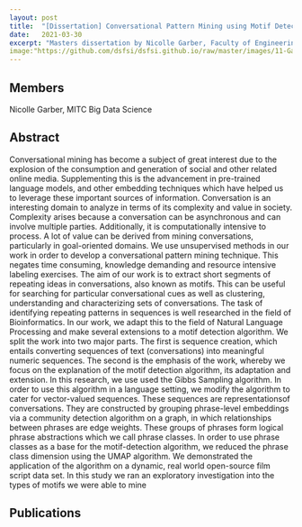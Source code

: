 ```yaml
---
layout: post
title:  "[Dissertation] Conversational Pattern Mining using Motif Detection"
date:   2021-03-30
excerpt: "Masters dissertation by Nicolle Garber, Faculty of Engineering, Built Environment and Information Technology University of Pretoria, Pretoria"
image:"https://github.com/dsfsi/dsfsi.github.io/raw/master/images/11-Garber.png"
---
```

## Members
Nicolle Garber, MITC Big Data Science

## Abstract
Conversational mining has become a subject of great interest due to the explosion of the consumption and generation of social and other related online media. Supplementing this is the advancement in pre-trained language models, and other embedding techniques which have helped us to leverage these important sources of information. Conversation is an interesting domain to analyze in terms of its complexity and value in society. Complexity arises because a conversation can be asynchronous and can involve multiple parties. Additionally, it is computationally intensive to process. A lot of value can be derived from mining conversations, particularly in goal-oriented domains. We use unsupervised methods in our work in order to develop a conversational pattern mining technique. This negates time consuming, knowledge demanding and resource intensive labeling exercises. The aim of our work is to extract short segments of repeating ideas in conversations, also known as motifs. This can be useful for searching for particular conversational cues as well as clustering, understanding and characterizing sets of conversations. The task of identifying repeating patterns in sequences is well researched in the field of Bioinformatics. In our work, we adapt this to the field of Natural Language Processing and make several extensions to a motif detection algorithm. We split the work into two major parts. The first is sequence creation, which entails converting sequences of text (conversations) into meaningful numeric sequences. The second is the emphasis of the work, whereby we focus on the explanation of the motif detection algorithm, its adaptation and extension. In this research, we use used the Gibbs Sampling algorithm. In order to use this algorithm in a language setting, we modify the algorithm to cater for vector-valued sequences. These sequences are representationsof conversations. They are constructed by grouping phrase-level embeddings via a community detection algorithm on a graph, in which relationships between phrases are edge weights. These groups of phrases form logical phrase abstractions which we call phrase classes. In order to use phrase classes as a base for the motif-detection algorithm, we reduced the phrase class dimension using the UMAP algorithm. We demonstrated the application of the algorithm on a dynamic, real world open-source film script data set. In this study we ran an exploratory investigation into the types of motifs we were able to mine
## Publications
